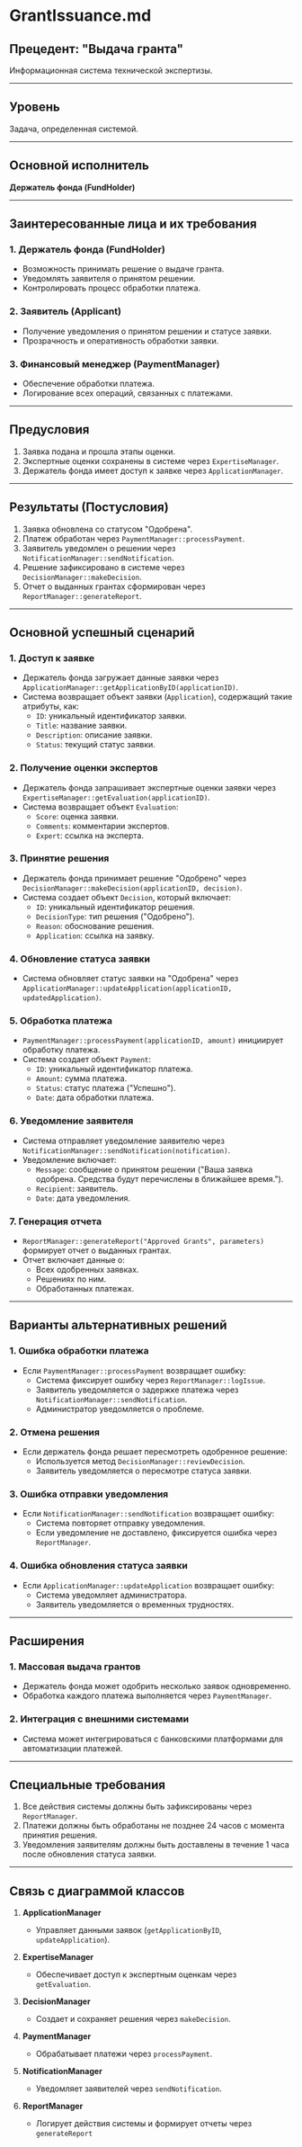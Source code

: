 # GrantIssuance.md

## Прецедент: "Выдача гранта"

Информационная система технической экспертизы.

---

## Уровень
Задача, определенная системой.

---

## Основной исполнитель
**Держатель фонда (FundHolder)**

---

## Заинтересованные лица и их требования

### 1. Держатель фонда (FundHolder)
- Возможность принимать решение о выдаче гранта.
- Уведомлять заявителя о принятом решении.
- Контролировать процесс обработки платежа.

### 2. Заявитель (Applicant)
- Получение уведомления о принятом решении и статусе заявки.
- Прозрачность и оперативность обработки заявки.

### 3. Финансовый менеджер (PaymentManager)
- Обеспечение обработки платежа.
- Логирование всех операций, связанных с платежами.

---

## Предусловия
1. Заявка подана и прошла этапы оценки.
2. Экспертные оценки сохранены в системе через `ExpertiseManager`.
3. Держатель фонда имеет доступ к заявке через `ApplicationManager`.

---

## Результаты (Постусловия)
1. Заявка обновлена со статусом "Одобрена".
2. Платеж обработан через `PaymentManager::processPayment`.
3. Заявитель уведомлен о решении через `NotificationManager::sendNotification`.
4. Решение зафиксировано в системе через `DecisionManager::makeDecision`.
5. Отчет о выданных грантах сформирован через `ReportManager::generateReport`.

---

## Основной успешный сценарий

### 1. Доступ к заявке
- Держатель фонда загружает данные заявки через `ApplicationManager::getApplicationByID(applicationID)`.
- Система возвращает объект заявки (`Application`), содержащий такие атрибуты, как:
  - `ID`: уникальный идентификатор заявки.
  - `Title`: название заявки.
  - `Description`: описание заявки.
  - `Status`: текущий статус заявки.

### 2. Получение оценки экспертов
- Держатель фонда запрашивает экспертные оценки заявки через `ExpertiseManager::getEvaluation(applicationID)`.
- Система возвращает объект `Evaluation`:
  - `Score`: оценка заявки.
  - `Comments`: комментарии экспертов.
  - `Expert`: ссылка на эксперта.

### 3. Принятие решения
- Держатель фонда принимает решение "Одобрено" через `DecisionManager::makeDecision(applicationID, decision)`.
- Система создает объект `Decision`, который включает:
  - `ID`: уникальный идентификатор решения.
  - `DecisionType`: тип решения ("Одобрено").
  - `Reason`: обоснование решения.
  - `Application`: ссылка на заявку.

### 4. Обновление статуса заявки
- Система обновляет статус заявки на "Одобрена" через `ApplicationManager::updateApplication(applicationID, updatedApplication)`.

### 5. Обработка платежа
- `PaymentManager::processPayment(applicationID, amount)` инициирует обработку платежа.
- Система создает объект `Payment`:
  - `ID`: уникальный идентификатор платежа.
  - `Amount`: сумма платежа.
  - `Status`: статус платежа ("Успешно").
  - `Date`: дата обработки платежа.

### 6. Уведомление заявителя
- Система отправляет уведомление заявителю через `NotificationManager::sendNotification(notification)`.
- Уведомление включает:
  - `Message`: сообщение о принятом решении ("Ваша заявка одобрена. Средства будут перечислены в ближайшее время.").
  - `Recipient`: заявитель.
  - `Date`: дата уведомления.

### 7. Генерация отчета
- `ReportManager::generateReport("Approved Grants", parameters)` формирует отчет о выданных грантах.
- Отчет включает данные о:
  - Всех одобренных заявках.
  - Решениях по ним.
  - Обработанных платежах.

---

## Варианты альтернативных решений

### 1. Ошибка обработки платежа
- Если `PaymentManager::processPayment` возвращает ошибку:
  - Система фиксирует ошибку через `ReportManager::logIssue`.
  - Заявитель уведомляется о задержке платежа через `NotificationManager::sendNotification`.
  - Администратор уведомляется о проблеме.

### 2. Отмена решения
- Если держатель фонда решает пересмотреть одобренное решение:
  - Используется метод `DecisionManager::reviewDecision`.
  - Заявитель уведомляется о пересмотре статуса заявки.

### 3. Ошибка отправки уведомления
- Если `NotificationManager::sendNotification` возвращает ошибку:
  - Система повторяет отправку уведомления.
  - Если уведомление не доставлено, фиксируется ошибка через `ReportManager`.

### 4. Ошибка обновления статуса заявки
- Если `ApplicationManager::updateApplication` возвращает ошибку:
  - Система уведомляет администратора.
  - Заявитель уведомляется о временных трудностях.

---

## Расширения

### 1. Массовая выдача грантов
- Держатель фонда может одобрить несколько заявок одновременно.
- Обработка каждого платежа выполняется через `PaymentManager`.

### 2. Интеграция с внешними системами
- Система может интегрироваться с банковскими платформами для автоматизации платежей.

---

## Специальные требования
1. Все действия системы должны быть зафиксированы через `ReportManager`.
2. Платежи должны быть обработаны не позднее 24 часов с момента принятия решения.
3. Уведомления заявителям должны быть доставлены в течение 1 часа после обновления статуса заявки.

---

## Связь с диаграммой классов

1. **ApplicationManager**
   - Управляет данными заявок (`getApplicationByID`, `updateApplication`).

2. **ExpertiseManager**
   - Обеспечивает доступ к экспертным оценкам через `getEvaluation`.

3. **DecisionManager**
   - Создает и сохраняет решения через `makeDecision`.

4. **PaymentManager**
   - Обрабатывает платежи через `processPayment`.

5. **NotificationManager**
   - Уведомляет заявителей через `sendNotification`.

6. **ReportManager**
   - Логирует действия системы и формирует отчеты через `generateReport`
